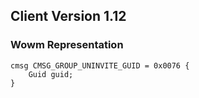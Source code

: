 ## Client Version 1.12

### Wowm Representation
```rust,ignore
cmsg CMSG_GROUP_UNINVITE_GUID = 0x0076 {
    Guid guid;    
}

```
